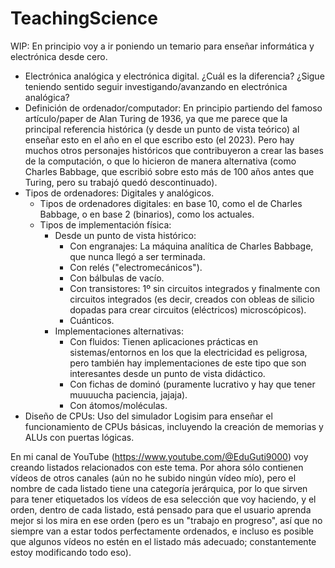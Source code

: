 # TeachingScience
WIP: En principio voy a ir poniendo un temario para enseñar informática y electrónica desde cero.
 - Electrónica analógica y electrónica digital. ¿Cuál es la diferencia? ¿Sigue teniendo sentido seguir investigando/avanzando en electrónica analógica?
 - Definición de ordenador/computador: En principio partiendo del famoso artículo/paper de Alan Turing de 1936, ya que me parece que la principal referencia histórica (y desde un punto de vista teórico) al enseñar esto en el año en el que escribo esto (el 2023). Pero hay muchos otros personajes históricos que contribuyeron a crear las bases de la computación, o que lo hicieron de manera alternativa (como Charles Babbage, que escribió sobre esto más de 100 años antes que Turing, pero su trabajó quedó descontinuado).
 - Tipos de ordenadores: Digitales y analógicos.
   - Tipos de ordenadores digitales: en base 10, como el de Charles Babbage, o en base 2 (binarios), como los actuales.
   - Tipos de implementación física:
     - Desde un punto de vista histórico:
       - Con engranajes: La máquina analítica de Charles Babbage, que nunca llegó a ser terminada.
       - Con relés ("electromecánicos").
       - Con bálbulas de vacío.
       - Con transistores: 1º sin circuitos integrados y finalmente con circuitos integrados (es decir, creados con obleas de silicio dopadas para crear circuitos (eléctricos) microscópicos).
       - Cuánticos.
     - Implementaciones alternativas:
       - Con fluidos: Tienen aplicaciones prácticas en sistemas/entornos en los que la electricidad es peligrosa, pero también hay implementaciones de este tipo que son interesantes desde un punto de vista didáctico.
       - Con fichas de dominó (puramente lucrativo y hay que tener muuuucha paciencia, jajaja).
       - Con átomos/moléculas.
 - Diseño de CPUs: Uso del simulador Logisim para enseñar el funcionamiento de CPUs básicas, incluyendo la creación de memorias y ALUs con puertas lógicas.

En mi canal de YouTube (https://www.youtube.com/@EduGuti9000) voy creando listados relacionados con este tema. Por ahora sólo contienen vídeos de otros canales (aún no he subido ningún vídeo mío), pero el nombre de cada listado tiene una categoría jerárquica, por lo que sirven para tener etiquetados los vídeos de esa selección que voy haciendo, y el orden, dentro de cada listado, está pensado para que el usuario aprenda mejor si los mira en ese orden (pero es un "trabajo en progreso", así que no siempre van a estar todos perfectamente ordenados, e incluso es posible que algunos vídeos no estén en el listado más adecuado; constantemente estoy modificando todo eso).
